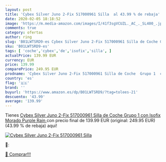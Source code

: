 ```yaml
---
layout: post
title: 'Cybex Silver Juno 2-Fix 517000961 Silla  al 43.99 % de rebaja'
date: 2020-02-05 18:18:52
image: 'https://m.media-amazon.com/images/I/41f3sgVCUZL._AC_._SL400_.jpg'
comments: true
category: ofertas
author: ring
slug: 'B01LWTSRD9-es Cybex Silver Juno 2-Fix 517000961 Silla de Coche Grupo 1...'
sku: 'B01LWTSRD9-es'
tags: [ 'coche','cybex','de','isofix','silla', ]
actualPrice: 139.99 EUR
currency: EUR
price: 139.99
comparePrice: 249.95 EUR
prodname: 'Cybex Silver Juno 2-Fix 517000961 Silla de Coche  Grupo 1  con Isofix  Morado  Purple Rain '
country: 'es'
flag: '🇪🇸'
brand: ''
buyurl: 'https://www.amazon.es/dp/B01LWTSRD9/?tag=tolees-21'
descuento: '43.99'
average: '139.99'
---
```


Tienes [Cybex Silver Juno 2-Fix 517000961 Silla de Coche  Grupo 1  con Isofix  Morado  Purple Rain ](https://www.amazon.es/dp/B01LWTSRD9/?tag=tolees-21) con precio final de  139.99 EUR (original: 249.95 EUR) (43.99 %  de rebaja) aqui!

[![Cybex Silver Juno 2-Fix 517000961 Silla ](https://m.media-amazon.com/images/I/41f3sgVCUZL._AC_._SL400_.jpg)](https://www.amazon.es/dp/B01LWTSRD9/?tag=tolees-21)

🔎:


[🛒 Comprar!!!](https://www.amazon.es/dp/B01LWTSRD9/?tag=tolees-21)
